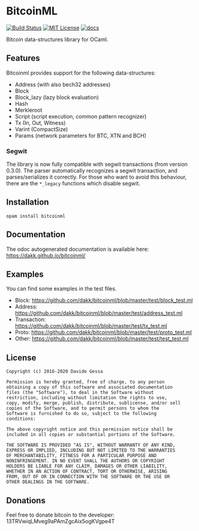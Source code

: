 # BitcoinML

[![Build Status](https://travis-ci.org/dakk/bitcoinml.svg)](https://travis-ci.org/dakk/bitcoinml)
[![MIT License](http://img.shields.io/badge/license-MIT-blue.svg)](https://github.com/dakk/bitcoinml/blob/master/LICENSE)
[![docs](https://img.shields.io/badge/doc-online-blue.svg)](https://dakk.github.io/bitcoinml/bitcoinml/Bitcoinml/index.html)

Bitcoin data-structures library for OCaml.

## Features

Bitcoinml provides support for the following data-structures:
- Address (with also bech32 addresses)
- Block
- Block_lazy (lazy block evaluation)
- Hash
- Merkleroot
- Script (script execution, common pattern recognizer)
- Tx (In, Out, Witness)
- Varint (CompactSize)
- Params (network parameters for BTC, XTN and BCH)

### Segwit
The library is now fully compatible with segwit transactions (from version 0.3.0). The parser automatically recognizes
a segwit transaction, and parses/serializes it correctly. For those who want to avoid this behaviour, there are the
`*_legacy` functions which disable segwit.


## Installation

```opam install bitcoinml```


## Documentation

The odoc autogenerated documentation is available here: https://dakk.github.io/bitcoinml/


## Examples

You can find some examples in the test files.

- Block: https://github.com/dakk/bitcoinml/blob/master/test/block_test.ml
- Address: https://github.com/dakk/bitcoinml/blob/master/test/address_test.ml
- Transaction: https://github.com/dakk/bitcoinml/blob/master/test/tx_test.ml
- Proto: https://github.com/dakk/bitcoinml/blob/master/test/proto_test.ml
- Other: https://github.com/dakk/bitcoinml/blob/master/test/test_test.ml


## License

```
Copyright (c) 2016-2020 Davide Gessa

Permission is hereby granted, free of charge, to any person
obtaining a copy of this software and associated documentation
files (the "Software"), to deal in the Software without
restriction, including without limitation the rights to use,
copy, modify, merge, publish, distribute, sublicense, and/or sell
copies of the Software, and to permit persons to whom the
Software is furnished to do so, subject to the following
conditions:

The above copyright notice and this permission notice shall be
included in all copies or substantial portions of the Software.

THE SOFTWARE IS PROVIDED "AS IS", WITHOUT WARRANTY OF ANY KIND,
EXPRESS OR IMPLIED, INCLUDING BUT NOT LIMITED TO THE WARRANTIES
OF MERCHANTABILITY, FITNESS FOR A PARTICULAR PURPOSE AND
NONINFRINGEMENT. IN NO EVENT SHALL THE AUTHORS OR COPYRIGHT
HOLDERS BE LIABLE FOR ANY CLAIM, DAMAGES OR OTHER LIABILITY,
WHETHER IN AN ACTION OF CONTRACT, TORT OR OTHERWISE, ARISING
FROM, OUT OF OR IN CONNECTION WITH THE SOFTWARE OR THE USE OR
OTHER DEALINGS IN THE SOFTWARE.
```


## Donations

Feel free to donate bitcoin to the developer: 13TRVwiqLMveg9aPAmZgcAix5ogKVgpe4T
